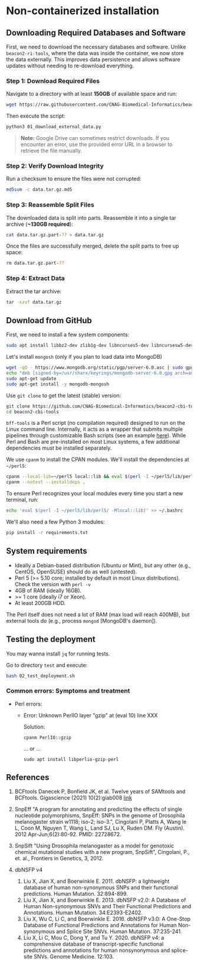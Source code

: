 # Non-containerized installation

## Downloading Required Databases and Software

First, we need to download the necessary databases and software. Unlike `beacon2-ri-tools`, where the data was inside the container, we now store the data externally. This improves data persistence and allows software updates without needing to re-download everything.

### Step 1: Download Required Files

Navigate to a directory with at least **150GB** of available space and run:

```bash
wget https://raw.githubusercontent.com/CNAG-Biomedical-Informatics/beacon2-cbi-tools/main/scripts/01_download_external_data.py
```

Then execute the script:

```bash
python3 01_download_external_data.py
```

> **Note:** Google Drive can sometimes restrict downloads. If you encounter an error, use the provided error URL in a browser to retrieve the file manually.

### Step 2: Verify Download Integrity

Run a checksum to ensure the files were not corrupted:

```bash
md5sum -c data.tar.gz.md5
```

### Step 3: Reassemble Split Files

The downloaded data is split into parts. Reassemble it into a single tar archive (**~130GB required**):

```bash
cat data.tar.gz.part-?? > data.tar.gz
```

Once the files are successfully merged, delete the split parts to free up space:

```bash
rm data.tar.gz.part-??
```

### Step 4: Extract Data

Extract the tar archive:

```bash
tar -xzvf data.tar.gz
```
## Download from GitHub

First, we need to install a few system components:

```bash
sudo apt install libbz2-dev zlib1g-dev libncurses5-dev libncursesw5-dev liblzma-dev libcurl4-openssl-dev libssl-dev cpanminus python3-pip perl-doc default-jre
```

Let's install `mongosh` (only if you plan to load data into MongoDB)

```bash
wget -qO - https://www.mongodb.org/static/pgp/server-6.0.asc | sudo gpg --dearmor -o /usr/share/keyrings/mongodb-server-6.0.gpg
echo "deb [signed-by=/usr/share/keyrings/mongodb-server-6.0.gpg arch=amd64,arm64] https://repo.mongodb.org/apt/ubuntu focal/mongodb-org/6.0 multiverse" | sudo tee /etc/apt/sources.list.d/mongodb-org-6.0.list
sudo apt-get update
sudo apt-get install -y mongodb-mongosh
```

Use `git clone` to get the latest (stable) version:

```bash
git clone https://github.com/CNAG-Biomedical-Informatics/beacon2-cbi-tools.git
cd beacon2-cbi-tools
```

`bff-tools` is a Perl script (no compilation required) designed to run on the Linux command line. Internally, it acts as a wrapper that submits multiple pipelines through customizable Bash scripts (see an example [here](https://github.com/CNAG-Biomedical-Informatics/beacon2-cbi-tools/blob/main/lib/BEACON/bin/run_vcf2bff.sh)). While Perl and Bash are pre-installed on most Linux systems, a few additional dependencies must be installed separately.

We use `cpanm` to install the CPAN modules. We'll install the dependencies at `~/perl5`:

```bash
cpanm --local-lib=~/perl5 local::lib && eval $(perl -I ~/perl5/lib/perl5/ -Mlocal::lib)
cpanm --notest --installdeps .
```

To ensure Perl recognizes your local modules every time you start a new terminal, run:

```bash
echo 'eval $(perl -I ~/perl5/lib/perl5/ -Mlocal::lib)' >> ~/.bashrc
```

We'll also need a few Python 3 modules:

```bash
pip install -r requirements.txt
```

## System requirements

- Ideally a Debian-based distribution (Ubuntu or Mint), but any other (e.g., CentOS, OpenSUSE) should do as well (untested).
- Perl 5 (>= 5.10 core; installed by default in most Linux distributions). Check the version with `perl -v`
- 4GB of RAM (ideally 16GB).
- \>= 1 core (ideally i7 or Xeon).
- At least 200GB HDD.

The Perl itself does not need a lot of RAM (max load will reach 400MB), but external tools do (e.g., process `mongod` [MongoDB's daemon]).

## Testing the deployment

You may wanna install `jq` for running tests.

Go to directory `test` and execute:

```bash
bash 02_test_deployment.sh
```

### Common errors: Symptoms and treatment

* Perl errors:
    - Error: Unknown PerlIO layer "gzip" at (eval 10) line XXX

      Solution: 

      `cpanm PerlIO::gzip`

         ... or ...

      `sudo apt install libperlio-gzip-perl`

## References

1. BCFtools
    Danecek P, Bonfield JK, et al. Twelve years of SAMtools and BCFtools. Gigascience (2021) 10(2):giab008 [link](https://pubmed.ncbi.nlm.nih.gov/33590861)

2.  SnpEff
    "A program for annotating and predicting the effects of single nucleotide polymorphisms, SnpEff: SNPs in the genome of Drosophila melanogaster strain w1118; iso-2; iso-3.", Cingolani P, Platts A, Wang le L, Coon M, Nguyen T, Wang L, Land SJ, Lu X, Ruden DM. Fly (Austin). 2012 Apr-Jun;6(2):80-92. PMID: 22728672.

3. SnpSift
    "Using Drosophila melanogaster as a model for genotoxic chemical mutational studies with a new program, SnpSift", Cingolani, P., et. al., Frontiers in Genetics, 3, 2012.

4.  dbNSFP v4
    1. Liu X, Jian X, and Boerwinkle E. 2011. dbNSFP: a lightweight database of human non-synonymous SNPs and their functional predictions. Human Mutation. 32:894-899.
    2. Liu X, Jian X, and Boerwinkle E. 2013. dbNSFP v2.0: A Database of Human Non-synonymous SNVs and Their Functional Predictions and Annotations. Human Mutation. 34:E2393-E2402.
    3. Liu X, Wu C, Li C, and Boerwinkle E. 2016. dbNSFP v3.0: A One-Stop Database of Functional Predictions and Annotations for Human Non-synonymous and Splice Site SNVs. Human Mutation. 37:235-241.
    4. Liu X, Li C, Mou C, Dong Y, and Tu Y. 2020. dbNSFP v4: a comprehensive database of transcript-specific functional predictions and annotations for human nonsynonymous and splice-site SNVs. Genome Medicine. 12:103.
